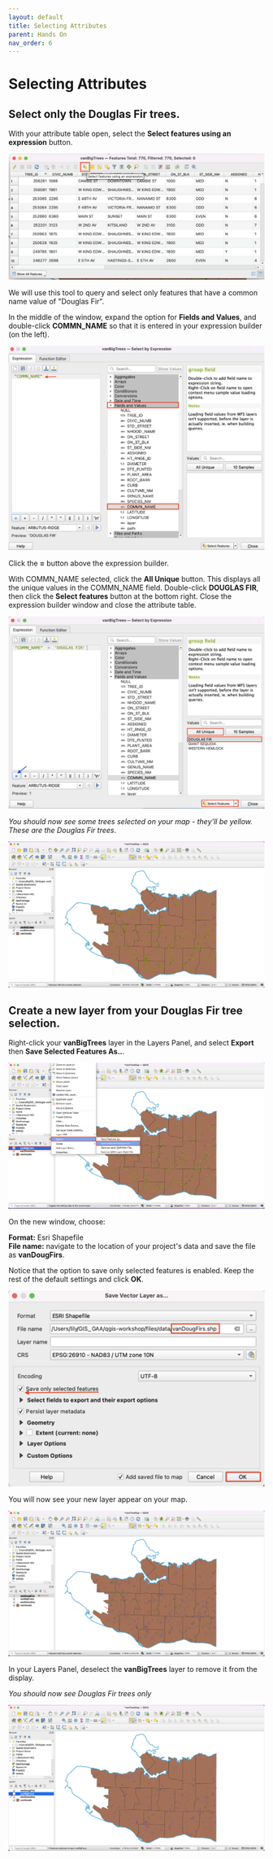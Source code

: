```yaml
---
layout: default
title: Selecting Attributes
parent: Hands On
nav_order: 6
---
```


# Selecting Attributes

## Select only the Douglas Fir trees.
With your attribute table open, select the **Select features using an expression** button.

![Select features Option 1](select-features-using-an-expression-1_20220518.png)

We will use this tool to query and select only features that have a common name value of "Douglas Fir".

In the middle of the window, expand the option for **Fields and Values**, and double-click **COMMN_NAME** so that it is entered in your expression builder (on the left).

![Common name value](commn-name_20220518.png)

Click the **=** button above the expression builder.

With COMMN_NAME selected, click the **All Unique** button. This displays all the unique values in the COMMN_NAME field. Double-click **DOUGLAS FIR**, then click the **Select features** button at the bottom right.
Close the expression builder window and close the attribute table.

![Douglas fir features](douglas-fir-features_20220518.png)

*You should now see some trees selected on your map - they'll be yellow. These are the Douglas Fir trees*. 

![new Douglas Fir trees](Douglas-fir-trees-map_20220518.png)

## Create a new layer from your Douglas Fir tree selection.
Right-click your **vanBigTrees** layer in the Layers Panel, and select **Export** then **Save Selected Features As..**.

![vanBigTrees Save selected features as](vanBigTrees-save-selected-features_20220518.png)

On the new window, choose:

**Format:** Esri Shapefile    
**File name:** navigate to the location of your project's data and save the file as **vanDougFirs**.

Notice that the option to save only selected features is enabled. Keep the rest of the default settings and click **OK**.

![vanDougFirs save feature](vanDougFirs-save-selected-feature_20220518.png)

You will now see your new layer appear on your map.

![vanDougFirs new layer](vanDougFirs-new-layer-20220518.png)

In your Layers Panel, deselect the **vanBigTrees** layer to remove it from the display.

*You should now see Douglas Fir trees only*

![vanBigTrees Deselect](vanBigTrees-deselect_20220518.png)
